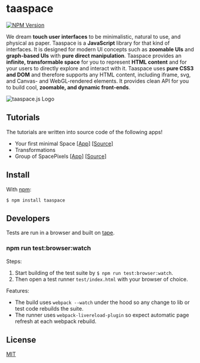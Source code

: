 # taaspace

[![NPM Version](https://badge.fury.io/js/taaspace.svg)](https://www.npmjs.com/package/taaspace)

We dream **touch user interfaces** to be minimalistic, natural to use, and physical as paper. Taaspace is a **JavaScript** library for that kind of interfaces. It is designed for modern UI concepts such as **zoomable UIs** and **graph-based UIs** with **pure direct manipulation**. Taaspace provides an **infinite, transformable space** for you to represent **HTML content** and for your users to directly explore and interact with it. Taaspace uses **pure CSS3 and DOM** and therefore supports any HTML content, including iframe, svg, and Canvas- and WebGL-rendered elements. It provides clean API for you to build cool, **zoomable, and dynamic front-ends**.

![taaspace.js Logo](docs/taaspace-logo-256.png?raw=true)


## Tutorials

The tutorials are written into source code of the following apps!

- Your first minimal Space [[App]](https://rawgit.com/taataa/taaspace/development/examples/minimal/index.html) [[Source]](examples/minimal/index.html)
- Transformations []()
- Group of SpacePixels [[App]](https://rawgit.com/taataa/taaspace/development/examples/pixels/index.html) [[Source]](examples/pixels/index.html)

<!---
- [HTML elements](https://rawgit.com/taataa/taaspace/development/examples/html/index.html)
- [Interaction](https://rawgit.com/taataa/taaspace/development/examples/play/index.html)
- [Hammer.js integration](https://rawgit.com/taataa/taaspace/development/examples/hammerjs/index.html)
- [Canvas animation](https://rawgit.com/taataa/taaspace/development/examples/canvas/index.html)
--->


## Install

With [npm](https://www.npmjs.com/package/taaspace):

    $ npm install taaspace

<!---
## Documentation

- [API](docs/api.md)
--->

## Developers

Tests are run in a browser and built on [tape](https://github.com/substack/tape).

### npm run test:browser:watch

Steps:

1. Start building of the test suite by `$ npm run test:browser:watch`.
1. Then open a test runner `test/index.html` with your browser of choice.

Features:

- The build uses `webpack --watch` under the hood so any change to lib or test code rebuilds the suite.
- The runner uses `webpack-livereload-plugin` so expect automatic page refresh at each webpack rebuild.


## License

[MIT](LICENSE)

